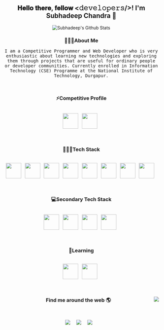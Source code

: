<h2 align='center'> 𝐇𝐞𝐥𝐥𝐨 𝐭𝐡𝐞𝐫𝐞, 𝐟𝐞𝐥𝐥𝐨𝐰 <𝚍𝚎𝚟𝚎𝚕𝚘𝚙𝚎𝚛𝚜/>!  I'm Subhadeep Chandra 👋 </h2>
<p align='center'>
  <img align="center" src="https://github-readme-stats.vercel.app/api?username=subhadeepchandra1&&show_icons=true&title_color=fff&icon_color=79ff97&text_color=efefef&bg_color=24292e" alt="Subhadeep's Github Stats">
</p>

<h3 align="center"> 🙋🏽‍♂️About Me </h3>
<p align="center"> <samp> 
   I am a Competitive Programmer and Web Developer who is very enthusiastic about learning new technologies and exploring them through projects that are useful for ordinary people or developer communities. Currently enrolled in Information Technology (CSE) Programme at the National Institute of Technology, Durgapur. 
  
  </samp>
</p><br>

<h3 align="center"> ⚡Competitive Profile </h3>
<p align="center">
<br>
  <code><a alt="Codechef" href="https://www.codechef.com/users/subhadeep_nit"><img height="50" src="https://simpleicons.org/icons/codechef.svg"></a></code>&nbsp;&nbsp;
  <code><a alt="Codeforces" href="https://codeforces.com/profile/subhadeepchandra1"><img height="50" src="https://simpleicons.org/icons/codeforces.svg"></a></code>&nbsp;&nbsp;
</p><br>


<h3 align="center"> 👨🏽‍💻Tech Stack </h3>
<p align="center">
<br>
  <code><img height="50" src="https://simpleicons.org/icons/javascript.svg"></code>&nbsp;&nbsp;
  <code><img height="50" src="https://simpleicons.org/icons/django.svg"></code>&nbsp;&nbsp;
  <code><img height="50" src="https://simpleicons.org/icons/vue-dot-js.svg"></code>&nbsp;&nbsp;
  <code><img height="50" src="https://simpleicons.org/icons/html5.svg"></code>&nbsp;&nbsp;
  <code><img height="50" src="https://simpleicons.org/icons/python.svg"></code>&nbsp;&nbsp;
  <code><img height="50" src="https://simpleicons.org/icons/cplusplus.svg"></code>&nbsp;&nbsp;
  <code><img height="50" src="https://simpleicons.org/icons/webpack.svg"></code>&nbsp;&nbsp;
  <code><img height="50" src="https://simpleicons.org/icons/react.svg"></code>&nbsp;&nbsp;
</p><br>

<h3 align="center"> 💻Secondary Tech Stack </h3>
<p align="center">
<br>
  <code><img height="50" src="https://simpleicons.org/icons/sass.svg"></code>&nbsp;&nbsp;
  <code><img height="50" src="https://simpleicons.org/icons/gnubash.svg"></code>&nbsp;&nbsp;
  <code><img height="50" src="https://simpleicons.org/icons/bootstrap.svg"></code>&nbsp;&nbsp;
  <code><img height="50" src="https://simpleicons.org/icons/postgresql.svg"></code>&nbsp;&nbsp;
</p><br>

<h3 align="center">  🌱Learning </h3>
<p align="center">
<br>
  <code><img height="50" src="https://simpleicons.org/icons/graphql.svg"></code>&nbsp;&nbsp;
  <code><img height="50" src="https://simpleicons.org/icons/socket-dot-io.svg"></code>&nbsp;&nbsp;
</p><br>

<h3  align='center'>Find me around the web 🌎 <img align="right" src="https://visitor-badge.laobi.icu/badge?page_id=subhadeepchandra1.subhadeepchandra1" /></h3><br>

<p align='center'>
  <a href="https://github.com/subhadeepchandra1"><img src="https://img.shields.io/badge/github-black.svg?&style=for-the-badge&logo=github&logoColor=white" /></a>&nbsp;&nbsp;&nbsp;&nbsp;  
  <a href="https://www.linkedin.com/in/subhadeep-chandra-92384717a/"><img src="https://img.shields.io/badge/linkedin-%230077B5.svg?&style=for-the-badge&logo=linkedin&logoColor=white" /></a>&nbsp;&nbsp;&nbsp;&nbsp;
  <a href="mailto:subhadeepchandra1@gmail.com"><img src="https://img.shields.io/badge/gmail-%23D14836.svg?&style=for-the-badge&logo=gmail&logoColor=white" /></a>&nbsp;&nbsp;&nbsp;&nbsp;
</p>


<!--
**subhadeepchandra1/subhadeepchandra1** is a ✨ _special_ ✨ repository because its `README.md` (this file) appears on your GitHub profile.

Here are some ideas to get you started:

- 🔭 I’m currently working on ...
- 🌱 I’m currently learning ...
- 👯 I’m looking to collaborate on ...
- 🤔 I’m looking for help with ...
- 💬 Ask me about ...
- 📫 How to reach me: ...
- 😄 Pronouns: ...
- ⚡ Fun fact: ...
-->

